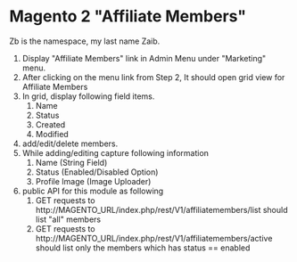 # Magento 2 "Affiliate Members"
Zb is the namespace, my last name Zaib.

1. Display "Affiliate Members" link in Admin Menu under "Marketing" menu.
2. After clicking on the menu link from Step 2, It should open grid view for Affiliate Members
3. In grid, display following field items.
      1. Name
      2. Status
      3. Created
      4. Modified
4. add/edit/delete members.
5. While adding/editing capture following information
      1. Name (String Field)
      2. Status (Enabled/Disabled Option)
      3. Profile Image (Image Uploader)
6. public API for this module as following
      1. GET requests to http://MAGENTO_URL/index.php/rest/V1/affiliatemembers/list should list "all" members
      2. GET requests to http://MAGENTO_URL/index.php/rest/V1/affiliatemembers/active should list only the members which has status == enabled

